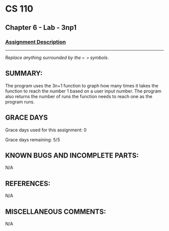 # CS 110
## Chapter 6 - Lab - 3np1

### [Assignment Description](https://docs.google.com/document/d/1k8qs8vIsvlLiU3KX9Uql6LjVPWp0CBAjo_oArBhH2k4/edit?usp=sharing)

***

_Replace anything surrounded by the `< >` symbols._

## SUMMARY:
 The program uses the 3n+1 function to graph how many times it takes the function to reach the number 1 based on a user input number. The program also returns the number of runs the function needs to reach one as the program runs.

## GRACE DAYS
Grace days used for this assignment:  0 

Grace days remaining: 5/5

## KNOWN BUGS AND INCOMPLETE PARTS:
 N/A

## REFERENCES:
 N/A

## MISCELLANEOUS COMMENTS:
 N/A
